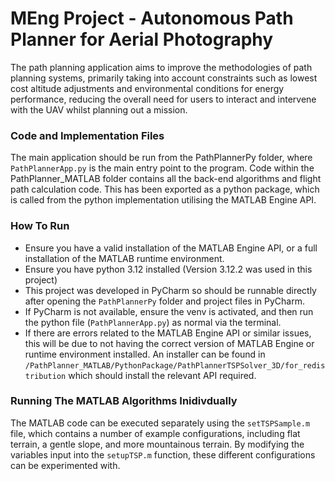 # MEng Project - Autonomous Path Planner for Aerial Photography

The path planning application aims to improve the methodologies of path planning systems, primarily taking into account constraints such as lowest cost altitude adjustments and environmental conditions for energy performance, reducing the overall need for users to interact and intervene with the UAV whilst planning out a mission.

### Code and Implementation Files
The main application should be run from the PathPlannerPy folder, where `PathPlannerApp.py` is the main entry point to the program. 
Code within the PathPlanner_MATLAB folder contains all the back-end algorithms and flight path calculation code. This has been exported as a python package, which is called from the python implementation utilising the MATLAB Engine API.

### How To Run
- Ensure you have a valid installation of the MATLAB Engine API, or a full installation of the MATLAB runtime environment.
- Ensure you have python 3.12 installed (Version 3.12.2 was used in this project)
- This project was developed in PyCharm so should be runnable directly after opening the `PathPlannerPy` folder and project files in PyCharm.
- If PyCharm is not available, ensure the venv is activated, and then run the python file (`PathPlannerApp.py`) as normal via the terminal.
- If there are errors related to the MATLAB Engine API or similar issues, this will be due to not having the correct version of MATLAB Engine or runtime environment installed. An installer can be found in `/PathPlanner_MATLAB/PythonPackage/PathPlannerTSPSolver_3D/for_redistribution` which should install the relevant API required. 

### Running The MATLAB Algorithms Inidivdually
The MATLAB code can be executed separately using the `setTSPSample.m` file, which contains a number of example configurations, including flat terrain, a gentle slope, and more mountainous terrain. By modifying the variables input into the `setupTSP.m` function, these different configurations can be experimented with.
